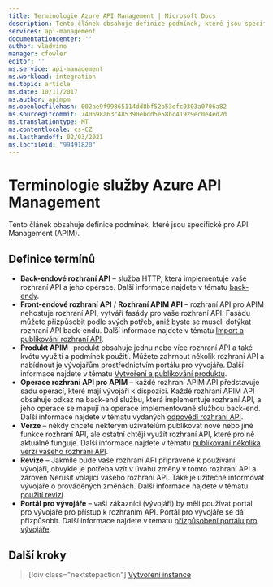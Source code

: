 ```yaml
---
title: Terminologie Azure API Management | Microsoft Docs
description: Tento článek obsahuje definice podmínek, které jsou specifické pro API Management.
services: api-management
documentationcenter: ''
author: vladvino
manager: cfowler
editor: ''
ms.service: api-management
ms.workload: integration
ms.topic: article
ms.date: 10/11/2017
ms.author: apimpm
ms.openlocfilehash: 002ae9f99865114dd8bf52b53efc9303a0706a82
ms.sourcegitcommit: 740698a63c485390ebdd5e58bc41929ec0e4ed2d
ms.translationtype: MT
ms.contentlocale: cs-CZ
ms.lasthandoff: 02/03/2021
ms.locfileid: "99491820"
---
```

# <a name="azure-api-management-terminology"></a>Terminologie služby Azure API Management

Tento článek obsahuje definice podmínek, které jsou specifické pro API Management (APIM).

## <a name="term-definitions"></a>Definice termínů

* **Back-endové rozhraní API** – služba HTTP, která implementuje vaše rozhraní API a jeho operace. Další informace najdete v tématu [back-endy](backends.md).
* **Front-endové rozhraní API** / **Rozhraní APIM API** – rozhraní API pro APIM nehostuje rozhraní API, vytváří fasády pro vaše rozhraní API. Fasádu můžete přizpůsobit podle svých potřeb, aniž byste se museli dotýkat rozhraní API back-endu. Další informace najdete v tématu [Import a publikování rozhraní API](import-and-publish.md).
* **Produkt APIM** -produkt obsahuje jednu nebo více rozhraní API a také kvótu využití a podmínek použití. Můžete zahrnout několik rozhraní API a nabídnout je vývojářům prostřednictvím portálu pro vývojáře. Další informace najdete v tématu [Vytvoření a publikování produktu](api-management-howto-add-products.md).
* **Operace rozhraní API pro APIM** – každé rozhraní APIM API představuje sadu operací, které mají vývojáři k dispozici. Každé rozhraní APIM API obsahuje odkaz na back-end službu, která implementuje rozhraní API, a jeho operace se mapují na operace implementované službou back-end. Další informace najdete v tématu vydaných [odpovědí rozhraní API](mock-api-responses.md).
* **Verze** – někdy chcete některým uživatelům publikovat nové nebo jiné funkce rozhraní API, ale ostatní chtějí využít rozhraní API, které pro ně aktuálně funguje. Další informace najdete v tématu [publikování několika verzí vašeho rozhraní API](api-management-get-started-publish-versions.md).
* **Revize** – Jakmile bude vaše rozhraní API připravené k používání vývojáři, obvykle je potřeba vzít v úvahu změny v tomto rozhraní API a zároveň Nerušit volající vašeho rozhraní API. Také je užitečné informovat vývojáře o prováděných změnách. Další informace najdete v tématu [použití revizí](api-management-get-started-revise-api.md).
* **Portál pro vývojáře** – vaši zákazníci (vývojáři) by měli používat portál pro vývojáře pro přístup k rozhraním API. Portál pro vývojáře se dá přizpůsobit. Další informace najdete v tématu [přizpůsobení portálu pro vývojáře](api-management-customize-styles.md).

## <a name="next-steps"></a>Další kroky

> [!div class="nextstepaction"]
> [Vytvoření instance](get-started-create-service-instance.md)

